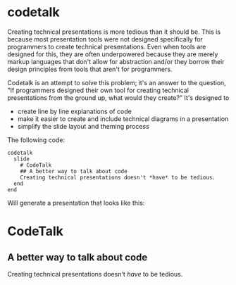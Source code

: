 # codetalk

Creating technical presentations is more tedious than it should be. This is because most presentation tools were not designed specifically for programmers to create technical presentations. Even when tools are designed for this, they are often underpowered because they are merely markup languages that don't allow for abstraction and/or they borrow their design principles from tools that aren't for programmers.

Codetalk is an attempt to solve this problem; it's an answer to the question, "If programmers designed their own tool for creating technical presentations from the ground up, what would they create?" It's designed to

* create line by line explanations of code
* make it easier to create and include technical diagrams in a presentation
* simplify the slide layout and theming process

The following code:

```
codetalk
  slide
    # CodeTalk
    ## A better way to talk about code
    Creating technical presentations doesn't *have* to be tedious.
  end
end
```

Will generate a presentation that looks like this:

# CodeTalk
## A better way to talk about code
Creating technical presentations doesn't *have* to be tedious.
